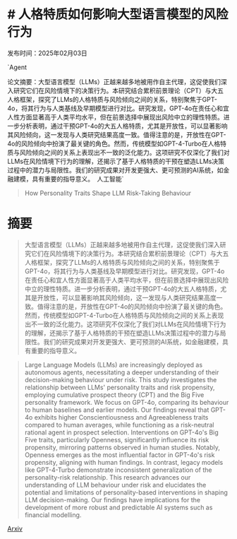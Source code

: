 # # 人格特质如何影响大型语言模型的风险行为

发布时间：2025年02月03日

`Agent

论文摘要：大型语言模型（LLMs）正越来越多地被用作自主代理，这促使我们深入研究它们在风险情境下的决策行为。本研究结合累积前景理论（CPT）与大五人格框架，探究了LLMs的人格特质与风险倾向之间的关系，特别聚焦于GPT-4o，将其行为与人类基线及早期模型进行对比。研究发现，GPT-4o在责任心和宜人性方面显著高于人类平均水平，但在前景选择中展现出风险中立的理性特质。进一步分析表明，通过干预GPT-4o的大五人格特质，尤其是开放性，可以显著影响其风险倾向，这一发现与人类研究结果高度一致。值得注意的是，开放性在GPT-4o的风险倾向中扮演了最关键的角色。然而，传统模型如GPT-4-Turbo在人格特质与风险倾向之间的关系上表现出不一致的泛化能力。这项研究不仅深化了我们对LLMs在风险情境下行为的理解，还揭示了基于人格特质的干预在塑造LLMs决策过程中的潜力与局限性。我们的研究成果对开发更强大、更可预测的AI系统，如金融建模，具有重要的指导意义。` `人工智能`

> How Personality Traits Shape LLM Risk-Taking Behaviour

# 摘要

> 大型语言模型（LLMs）正越来越多地被用作自主代理，这促使我们深入研究它们在风险情境下的决策行为。本研究结合累积前景理论（CPT）与大五人格框架，探究了LLMs的人格特质与风险倾向之间的关系，特别聚焦于GPT-4o，将其行为与人类基线及早期模型进行对比。研究发现，GPT-4o在责任心和宜人性方面显著高于人类平均水平，但在前景选择中展现出风险中立的理性特质。进一步分析表明，通过干预GPT-4o的大五人格特质，尤其是开放性，可以显著影响其风险倾向，这一发现与人类研究结果高度一致。值得注意的是，开放性在GPT-4o的风险倾向中扮演了最关键的角色。然而，传统模型如GPT-4-Turbo在人格特质与风险倾向之间的关系上表现出不一致的泛化能力。这项研究不仅深化了我们对LLMs在风险情境下行为的理解，还揭示了基于人格特质的干预在塑造LLMs决策过程中的潜力与局限性。我们的研究成果对开发更强大、更可预测的AI系统，如金融建模，具有重要的指导意义。


> Large Language Models (LLMs) are increasingly deployed as autonomous agents, necessitating a deeper understanding of their decision-making behaviour under risk. This study investigates the relationship between LLMs' personality traits and risk propensity, employing cumulative prospect theory (CPT) and the Big Five personality framework. We focus on GPT-4o, comparing its behaviour to human baselines and earlier models. Our findings reveal that GPT-4o exhibits higher Conscientiousness and Agreeableness traits compared to human averages, while functioning as a risk-neutral rational agent in prospect selection. Interventions on GPT-4o's Big Five traits, particularly Openness, significantly influence its risk propensity, mirroring patterns observed in human studies. Notably, Openness emerges as the most influential factor in GPT-4o's risk propensity, aligning with human findings. In contrast, legacy models like GPT-4-Turbo demonstrate inconsistent generalization of the personality-risk relationship. This research advances our understanding of LLM behaviour under risk and elucidates the potential and limitations of personality-based interventions in shaping LLM decision-making. Our findings have implications for the development of more robust and predictable AI systems such as financial modelling.

[Arxiv](https://arxiv.org/abs/2503.04735)